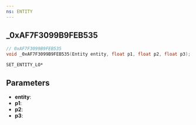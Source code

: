 ```yaml
---
ns: ENTITY
---
```

## _0xAF7F3099B9FEB535

```c
// 0xAF7F3099B9FEB535
void _0xAF7F3099B9FEB535(Entity entity, float p1, float p2, float p3);
```

```
SET_ENTITY_LO*
```

## Parameters
* **entity**:
* **p1**:
* **p2**:
* **p3**:
